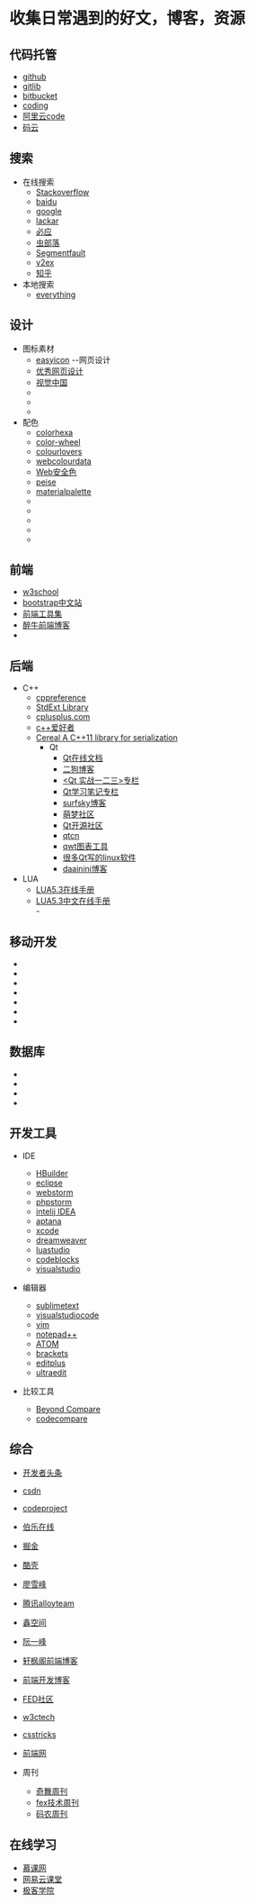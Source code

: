 # 收集日常遇到的好文，博客，资源

## 代码托管

- [github](https://github.com)
- [gitlib](https://about.gitlab.com/)
- [bitbucket](https://bitbucket.org/)
- [coding](https://coding.net/)
- [阿里云code](https://code.aliyun.com/)
- [码云](https://git.oschina.net/)

## 搜索
- 在线搜索
    - [Stackoverflow](http://stackoverflow.com/)
    - [baidu](www.baidu.com)
    - [google](www.google.jp)
    - [lackar](http://lackar.com/aa/)
    - [必应](http://cn.bing.com/)
    - [虫部落](http://www.chongbuluo.com/)
    - [Segmentfault](https://segmentfault.com)
    - [v2ex](https://www.v2ex.com/)
    - [知乎](http://www.zhihu.com/)
- 本地搜索
    - [everything](http://www.voidtools.com/)

    
## 设计
- 图标素材
    - [easyicon](http://www.easyicon.net/)
--网页设计
    - [优秀网页设计](http://weibo.com/uidesign)
    - [视觉中国](http://shijue.me/)
    - []()
    - []()
    - []()
- 配色
    - [colorhexa](http://www.colorhexa.com/)
    - [color-wheel](https://color.adobe.com/zh/create/color-wheel/)
    - [colourlovers](http://www.colourlovers.com/)
    - [webcolourdata](http://webcolourdata.com/)
    - [Web安全色](http://www.bootcss.com/p/websafecolors/)
    - [peise](http://www.peise.net/)
    - [materialpalette](https://www.materialpalette.com/)
    - []()
    - []()
    - []()
    - []()
    - []()    
    

## 前端
- [w3school](http://www.w3school.com.cn/)
- [bootstrap中文站](http://www.bootcss.com/)
- [前端工具集](http://www.w3cplus.com/source/front-end-developer-excellent-tool.html)
- [醉牛前端博客](http://f2er.club/)
- []()

## 后端
- C++
    - [cppreference](http://en.cppreference.com/w/)
    - [StdExt Library](http://cplusplus.wikidot.com/)
    - [cplusplus.com](http://www.cplusplus.com/)
    - [c++爱好者](https://www.cppfans.org/)
    - [Cereal A C++11 library for serialization](http://uscilab.github.io/cereal/index.html)
        - Qt
            - [Qt在线文档](http://doc.qt.io/)
            - [二狗博客](http://qtdebug.com/)
            - [<Qt 实战一二三>专栏](http://blog.csdn.net/column/details/qshare.html)
            - [Qt学习笔记专栏](http://blog.csdn.net/column/details/13390.html)
            - [surfsky博客](http://www.cnblogs.com/surfsky/category/616124.html)
            - [萌梦社区](http://www.qtdream.com/)
            - [Qt开源社区](http://www.qter.org/)
            - [qtcn](http://www.qtcn.org/bbs/i.php)
            - [qwt图表工具](http://qwt.sourceforge.net/)
            - [很多Qt写的linux软件](https://www.linux-apps.com/browse/ord/latest/)
            - [daainini博客](http://blog.csdn.net/xsjqqq123)
- LUA
    - [LUA5.3在线手册](http://www.lua.org/manual/5.3/manual.html)            
    - [LUA5.3中文在线手册](http://cloudwu.github.io/lua53doc/)            
    -[]()            

            
## 移动开发

- []()
- []()
- []()
- []()
- []()
- []()
- []()
## 数据库

- []()
- []()
- []()
- []()

## 开发工具
- IDE
    - [HBuilder](http://www.dcloud.io/)
    - [eclipse](http://www.eclipse.org/)
    - [webstorm](http://www.jetbrains.com/webstorm/)
    - [phpstorm](http://www.jetbrains.com/phpstorm/?fromMenu)
    - [intelij IDEA](http://www.jetbrains.com/idea/?fromMenu)
    - [aptana](http://www.aptana.com/products/studio3/download.html)
    - [xcode](https://developer.apple.com/xcode/)
    - [dreamweaver](http://www.adobe.com/cn/products/dreamweaver.html)
    - [luastudio](http://www.luastudio.net/)
    - [codeblocks](http://www.codeblocks.org/)
    - [visualstudio](https://www.visualstudio.com/zh-hans/)

- 编辑器

    - [sublimetext](http://www.sublimetext.com/)
    - [visualstudiocode](https://code.visualstudio.com/docs?dv=win&wt.mc_id=DX_841432&utm_source=vscom&utm_medium=ms+web&utm_campaign=VSCOM+Home)
    - [vim](http://www.vim.org/)
    - [notepad++](https://notepad-plus-plus.org/)
    - [ATOM](https://atom.io/)
    - [brackets](http://brackets.io/)
    - [editplus](https://www.editplus.com/)
    - [ultraedit](http://www.ultraedit.com/)
 
- 比较工具
    - [Beyond Compare](http://www.scootersoftware.com/index.php)
    - [codecompare](https://www.devart.com/codecompare/download.html)


## 综合

- [开发者头条](https://toutiao.io/)
- [csdn](http://www.csdn.net/)
- [codeproject](https://www.codeproject.com/)
- [伯乐在线](http://hao.jobbole.com/#rd)
- [掘金](https://gold.xitu.io/)
- [酷壳](http://coolshell.cn/)
- [廖雪峰](http://www.liaoxuefeng.com/)
- [腾讯alloyteam](http://www.alloyteam.com/)
- [鑫空间](http://www.zhangxinxu.com/)
- [阮一峰](http://www.ruanyifeng.com/blog/)
- [轩枫阁前端博客](http://www.xuanfengge.com/)
- [前端开发博客](http://caibaojian.com/)
- [FED社区](http://frontenddev.org/)
- [w3ctech](https://www.w3ctech.com/)
- [csstricks](https://css-tricks.com/)
- [前端网](http://www.qdfuns.com/)

- 周刊
    - [奇舞周刊](https://weekly.75team.com/)
    - [fex技术周刊](http://fex.baidu.com/weekly/)
    - [码农周刊](http://weekly.manong.io/)



## 在线学习
- [慕课网](http://imooc.com)
- [网易云课堂](http://study.163.com/)
- [极客学院](http://www.jikexueyuan.com/)